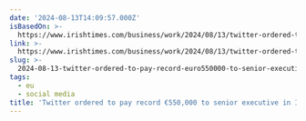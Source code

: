 ```yaml
---
date: '2024-08-13T14:09:57.000Z'
isBasedOn: >-
  https://www.irishtimes.com/business/work/2024/08/13/twitter-ordered-to-pay-550000-to-executive-who-failed-to-respond-to-elon-musk-e-mail/
link: >-
  https://www.irishtimes.com/business/work/2024/08/13/twitter-ordered-to-pay-550000-to-executive-who-failed-to-respond-to-elon-musk-e-mail/
slug: >-
  2024-08-13-twitter-ordered-to-pay-record-euro550000-to-senior-executive-in-ireland-the
tags:
  - eu
  - social media
title: 'Twitter ordered to pay record €550,000 to senior executive in Ireland – The'
---
```

 
